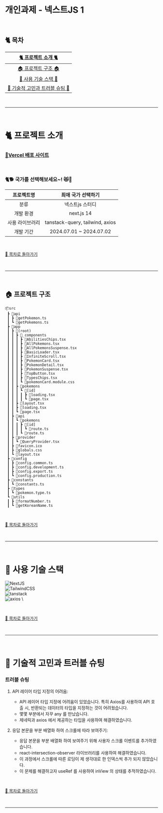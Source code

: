 # 개인과제 - 넥스트JS 1

<br />

## :cat2: 목차

|            [🐈 프로젝트 소개 🐈](#cat2-프로젝트-소개)             |
| :---------------------------------------------------------------: |
|            [🏠 프로젝트 구조 🏠](#house-프로젝트-구조)            |
|           [🍡 사용 기술 스택 🍡](#dango-사용-기술-스택)           |
| [🍵 기술적 고민과 트러블 슈팅 🍵](#tea-기술적-고민과-트러블-슈팅) |

<br />

---

<br />

# :cat2: 프로젝트 소개

### [🎉Vercel 배포 사이트](https://eunoh-pokedex.vercel.app/)

<br />

### 🐈🐕 국가를 선택해보세요~! 😻🐶

|   프로젝트명    |       최애 국가 선택하기        |
| :-------------: | :-----------------------------: |
|      분류       |         넥스트js 스터디         |
|    개발 환경    |           next.js 14            |
| 사용 라이브러리 | tanstack-query, tailwind, axios |
|    개발 기간    |     2024.07.01 ~ 2024.07.02     |

<br />

[🌙 목차로 돌아가기](#cat2-목차)

<br />

---

<br />

## :house: 프로젝트 구조

```
📦src
 ┣ 📂api
 ┃ ┣ 📜getPokemon.ts
 ┃ ┗ 📜getPokemons.ts
 ┣ 📂app
 ┃ ┣ 📂(root)
 ┃ ┃ ┣ 📂_components
 ┃ ┃ ┃ ┣ 📜AbilitiesChips.tsx
 ┃ ┃ ┃ ┣ 📜AllPokemons.tsx
 ┃ ┃ ┃ ┣ 📜AllPokemonsSuspense.tsx
 ┃ ┃ ┃ ┣ 📜BasicLoader.tsx
 ┃ ┃ ┃ ┣ 📜InfiniteScroll.tsx
 ┃ ┃ ┃ ┣ 📜PokemonCard.tsx
 ┃ ┃ ┃ ┣ 📜PokemonDetail.tsx
 ┃ ┃ ┃ ┣ 📜PokemonSuspense.tsx
 ┃ ┃ ┃ ┣ 📜TopButton.tsx
 ┃ ┃ ┃ ┣ 📜TypesChips.tsx
 ┃ ┃ ┃ ┗ 📜pokemonCard.module.css
 ┃ ┃ ┣ 📂pokemons
 ┃ ┃ ┃ ┗ 📂[id]
 ┃ ┃ ┃ ┃ ┣ 📜loading.tsx
 ┃ ┃ ┃ ┃ ┗ 📜page.tsx
 ┃ ┃ ┣ 📜layout.tsx
 ┃ ┃ ┣ 📜loading.tsx
 ┃ ┃ ┗ 📜page.tsx
 ┃ ┣ 📂api
 ┃ ┃ ┗ 📂pokemons
 ┃ ┃ ┃ ┣ 📂[id]
 ┃ ┃ ┃ ┃ ┗ 📜route.ts
 ┃ ┃ ┃ ┗ 📜route.ts
 ┃ ┣ 📂provider
 ┃ ┃ ┗ 📜QueryProvider.tsx
 ┃ ┣ 📜favicon.ico
 ┃ ┣ 📜globals.css
 ┃ ┗ 📜layout.tsx
 ┣ 📂config
 ┃ ┣ 📜config.common.ts
 ┃ ┣ 📜config.development.ts
 ┃ ┣ 📜config.export.ts
 ┃ ┗ 📜config.production.ts
 ┣ 📂constants
 ┃ ┗ 📜constants.ts
 ┣ 📂types
 ┃ ┗ 📜pokemon.type.ts
 ┗ 📂utils
 ┃ ┣ 📜formatNumber.ts
 ┃ ┗ 📜getKoreanName.ts
```

<br />

[🌙 목차로 돌아가기](#cat2-목차)

<br />

---

<br />

# :dango: 사용 기술 스택

![NextJS](https://img.shields.io/badge/next.js-14.2.3-000000?style=for-the-badge&logo=next.js&logoColor=white) \
![TailwindCSS](https://img.shields.io/badge/tailwindcss-%2338B2AC.svg?style=for-the-badge&logo=tailwind-css&logoColor=white) \
![tanstack](https://img.shields.io/badge/tanstack_query-%23FF4154.svg?style=for-the-badge&logo=tanstackquery&logoColor=white) \
![axios](https://img.shields.io/badge/axios-000000?style=for-the-badge&logo=axios&logoColor=white) \

<br />

[🌙 목차로 돌아가기](#cat2-목차)

<br />

---

<br />

# :tea: 기술적 고민과 트러블 슈팅

### 트러블 슈팅

1. API 레이어 타입 지정의 어려움:

    - API 레이어 타입 지정에 어려움이 있었습니다. 특히 Axios를 사용하여 API 호출 시, 반환되는 데이터의 타입을 지정하는 것이 어려웠습니다.
    - 몇몇 부분에서 자꾸 any 를 만났습니다.
    - 제네릭과 axios 에서 제공하는 타입을 사용하여 해결하였습니다.

2. 응답 본문을 부분 배열화 하여 스크롤에 따라 보여주기:

    - 응답 본문을 부분 배열화 하여 보여주기 위해 사용자 스크롤 이벤트를 추가하였습니다.
    - react-intersection-observer 라이브러리를 사용하여 해결하였습니다.
    - 이 과정에서 스크롤에 따른 로딩이 제 생각대로 한 인덱스씩 추가 되지 않았습니다.
    - 이 문제를 해결하고자 useRef 를 사용하여 inView 의 상태를 추적하였습니다.

<br />

[🌙 목차로 돌아가기](#cat2-목차)

<br />

---
